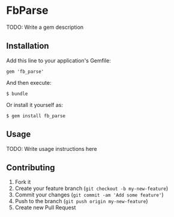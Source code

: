 # FbParse

TODO: Write a gem description

## Installation

Add this line to your application's Gemfile:

    gem 'fb_parse'

And then execute:

    $ bundle

Or install it yourself as:

    $ gem install fb_parse

## Usage

TODO: Write usage instructions here

## Contributing

1. Fork it
2. Create your feature branch (`git checkout -b my-new-feature`)
3. Commit your changes (`git commit -am 'Add some feature'`)
4. Push to the branch (`git push origin my-new-feature`)
5. Create new Pull Request

